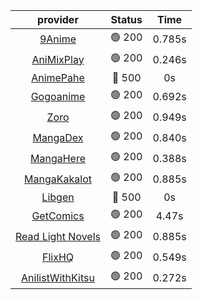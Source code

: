 | **provider** | **Status** | **Time** |
|:--------:|:------:|:----:|
|  [9Anime](https://9anime.to)  | 🟢 200 | 0.785s |
|  [AniMixPlay](https://animixplay.to)  | 🟢 200 | 0.246s |
| [AnimePahe](https://animepahe.com) | 🔴 500 | 0s |
|  [Gogoanime](https://gogoanime.gg)  | 🟢 200 | 0.692s |
|  [Zoro](https://zoro.to)  | 🟢 200 | 0.949s |
|  [MangaDex](https://mangadex.org)  | 🟢 200 | 0.840s |
|  [MangaHere](http://www.mangahere.cc)  | 🟢 200 | 0.388s |
|  [MangaKakalot](https://mangakakalot.com)  | 🟢 200 | 0.885s |
| [Libgen](http://libgen) | 🔴 500 | 0s |
|  [GetComics](https://getcomics.info/)  | 🟢 200 | 4.47s |
|  [Read Light Novels](https://readlightnovels.net)  | 🟢 200 | 0.885s |
|  [FlixHQ](https://flixhq.to)  | 🟢 200 | 0.549s |
|  [AnilistWithKitsu](https://anilist.co/)  | 🟢 200 | 0.272s |
